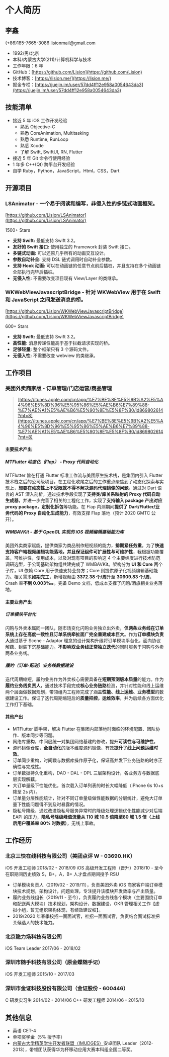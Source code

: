 # 个人简历

## 李鑫

(+86)185-7665-3086  lisionmail@gmail.com

- 1992/男/北京
- 本科/内蒙古大学(211)/计算机科学与技术
- 工作年限：6 年
- GitHub：[https://github.com/Lision](https://github.com/Lision)
- 技术博客：[https://lision.me/](https://lision.me/)
- 掘金专栏：[https://juejin.im/user/57dd4ff12e958a0054643da3](https://juejin.im/user/57dd4ff12e958a0054643da3)

## 技能清单

- 接近 5 年 iOS 工作开发经验
	- 熟悉 Objective-C
	- 熟悉 CoreAnimation, Multitasking
	- 熟悉 Runtime, RunLoop
	- 熟悉 Xcode
	- 了解 Swift, SwiftUI, RN, Flutter
- 接近 5 年 Git 命令行使用经验
- 1 年多 C++(Qt) 跨平台开发经验
- 自学 Ruby，Python，JavaScript，Html，CSS，Dart

## 开源项目

### LSAnimator - 一个易于阅读和编写，非侵入性的多链式动画框架。

[https://github.com/Lision/LSAnimator](https://github.com/Lision/LSAnimator)

1500+ Stars

- **支持 Swift:** 最低支持 Swift 3.2。
- **友好的 Swift 接口:** 使用独立的 Framework 封装 Swift 接口。
- **多链式动画:** 可以还原几乎所有的动画交互设计。
- **参数自动补全:** 支持 DSL 链式调用时自动补全参数。
- **支持 Hook 动画:** 可以在动画链的任意节点前后插桩，并且支持在多个动画链全部执行完毕后插桩。
- **无侵入性:** 不需要改变项目现有 View/Layer 的类继承。

### WKWebViewJavascriptBridge - 针对 WKWebView 用于在 Swift 和 JavaScript 之间发送消息的桥。

[https://github.com/Lision/WKWebViewJavascriptBridge](https://github.com/Lision/WKWebViewJavascriptBridge)

600+ Stars

- **支持 Swift:** 最低支持 Swift 3.2。
- **高性能:** 消息传递性能高于基于拦截请求实现的桥。
- **足够轻量:** 整个框架只有 3 个源码文件。
- **无侵入性:** 不需要改变 webview 的类继承。

## 工作项目

### 美团外卖商家版 - 订单管理/门店运营/商品管理

> [https://itunes.apple.com/cn/app/%E7%BE%8E%E5%9B%A2%E5%A4%96%E5%8D%96%E5%95%86%E5%AE%B6%E7%89%88-%E7%AE%A1%E5%AE%B6%E5%90%8E%E5%8F%B0/id869802614?mt=8](https://itunes.apple.com/cn/app/%E7%BE%8E%E5%9B%A2%E5%A4%96%E5%8D%96%E5%95%86%E5%AE%B6%E7%89%88-%E7%AE%A1%E5%AE%B6%E5%90%8E%E5%8F%B0/id869802614?mt=8)

#### 主要技术产出

##### MTFlutter 动态化（Flap） - Proxy 代码自动化

MTFlutter 旨在打通 Flutter 标准工作流与美团原生技术栈，是集团内引入 Flutter 技术栈之后的公司级项目。在工程化收尾之后的工作重点聚焦到了动态化探索与实现上，**想要在动态性上不受限就不得不解决源码代理镜像的问题**。通过对 Dart 语言的 AST 深入剖析，通过技术手段实现了**支持类/库关系映射的 Proxy 代码自动生成器**，并进一步完善了相关的工程化工作，实现了**支持输入 package 产出对应 proxy package，定制化拆包**等功能。在 Flap 内测期间**提供了 Dart/Flutter/业务代码的 Proxy 自动化生成能力**，有效支撑 Flap 落地（预计 2020 GMTC 公开）。

##### WMBAVKit - 基于 OpenGL 实现的 iOS 视频编辑基础能力库

美团外卖商家赋能，提供商家为商品制作短视频的能力，**排期紧任务重**。为了**快速支持客户端视频编辑功能落地，并且保证组件可扩展性与可维护性**，我根据功能覆盖，可维护性，使用成本，以及对现有项目的影响这 4 个主要纬度进行技术防范调研选型，于公司基础架构组共建完成了 WMBAVKit。架构分为 **UI 和 Core** 两个子库，UI 依赖 Core 用于快速支持业务方；Core 则提供原子化视频编辑基础能力。相关需求**如期完工**，新增视频由 **3372.38 个/周**升至 **30609.83 个/周**，Crash 率**不到 0.003‱**。完备 Demo 文档，低成本支撑了闪购/酒旅相关业务落地。

#### 主要业务产出

##### 订单模块平台化

闪购与外卖本属同一团队，随市场变化闪购业务独立出外卖，**但两条业务线在订单系统上存在高度一致性且订单系统牵扯面广完全重建成本巨大**。作为**订单模块负责人**通过基于 Scene - Adaptor 理念的设计架构升级将订单模块平台化，面向协议解藕、封装下沉基础能力。**不影响双业务线正常独立迭代**的同时服务于闪购与外卖两条业务线。

##### 履约（订单-配送）业务线数据建设

迭代周期缩短，履约业务作为外卖核心需要具备在**短期预测版本质量**的能力。作为**履约业务线负责人**，通过技术手段完成**核心业务链路**检测，并针对性能和线上运维两个层面做数据规划，带领组内工程师完成了涵盖**性能、线上运维、业务模型**的数据建设工作。保证了迭代周期缩短后的**质量把控，运维效率**，并为后续各方面优化工作打下基础。

#### 其他产出

- MTFlutter 脚手架，解决 Flutter 在集团内部落地时面临的环境配置、团队协作、版本同步等问题。
- 网络库重构，中间层统一对集团网络基建的修改，提升**可读性与可维护性**。
- 源码镜像仓库，**全自动化**的版本维度源码镜像，有效**提升了线上问题运维时效**。
- 订单同步重构，时间戳与数据库操作原子化，保证高并发下业务链路的时序正确性与完成性。
- 订单数据持久化重构，DAO - DAL - DPL 三层架构设计，各业务方与数据底层实现解藕。
- 大订单量级下性能优化，首次载入订单列表的时长大幅降低（iPhone 6s 10+s 降至 2s 内）。
- 订单量分层性能统计，针对不同订单量级做性能数据的分层统计，避免大订单量下性能问题得不到及时暴露的情况。
- 隐私号降级，通过改进隐私号服务异常时的降级处理逻辑优化性能减少对后端 EAPI 的压力，**隐私号降级峰值流量从 110 城 10.5 倍降至80 城 1.5 倍（上线后用户覆盖率 80% 时数据）**，无线上事故。

## 工作经历

### 北京三快在线科技有限公司（美团点评 W - 03690.HK）

iOS 开发工程师 2018/02 - 2018/09
iOS 高级开发工程师（晋升）2018/10 - 至今
在职期间历史绩效 S，B+，A，B+
人才盘点期间授予 RSU

- 订单模块负责人（2019/02 - 2019/11），负责美团外卖 iOS 商家客户端订单模块技术规划，架构设计，问题处理，专注提升该模块开发效率与产出质量。
- 履约业务线组长（2019/11 - 至今），负责履约业务线各个模块（主要围绕订单和配送两大模块）技术规划，架构设计，数据建设，OKR 管理相关工作【虚拟小组，暂无组织架构体现，有绩效建议权】。
- 2019/2020 年春季校招一面面试官，社招一面面试官，负责结合面试标准把关候选人的技术能力。

### 北京隐力场科技有限公司

iOS Team Leader 2017/06 - 2018/02

### 深圳市随手科技有限公司（原金蝶随手记）

iOS 开发工程师 2015/10 - 2017/03

### 深圳市金证科技股份有限公司（金证股份 - 600446）

C 研发实习生 2014/02 - 2014/06
C++ 研发工程师 2014/06 - 2015/10

## 其他信息

- 英语 CET-4
- 单项奖学金（5% 授予率）
- [内蒙古大学精英学生开发者联盟（IMUDGES）](http://www.imudges.com/)安卓团队 Leader（2012-2013），带领团队获得华为杯移动应用大赛本科组全国二等奖。